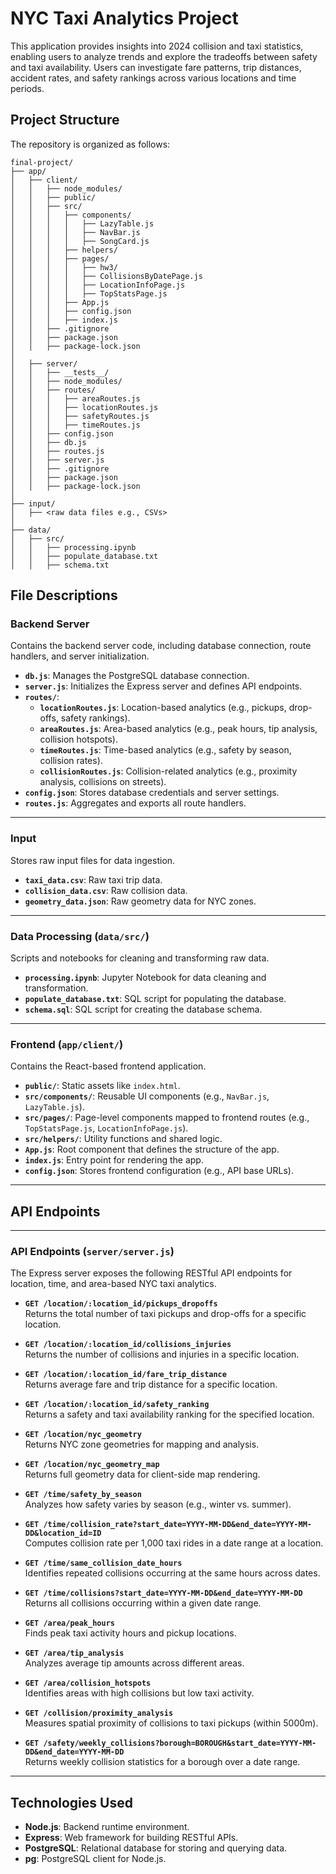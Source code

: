 # NYC Taxi Analytics Project

This application provides insights into 2024 collision and taxi statistics, enabling users to analyze trends and explore the tradeoffs between safety and taxi availability. Users can investigate fare patterns, trip distances, accident rates, and safety rankings across various locations and time periods.

## Project Structure

The repository is organized as follows:

```
final-project/
├── app/
│   ├── client/
│   │   ├── node_modules/
│   │   ├── public/
│   │   ├── src/
│   │   │   ├── components/
│   │   │   │   ├── LazyTable.js
│   │   │   │   ├── NavBar.js
│   │   │   │   ├── SongCard.js
│   │   │   ├── helpers/
│   │   │   ├── pages/
│   │   │   │   ├── hw3/
│   │   │   │   ├── CollisionsByDatePage.js
│   │   │   │   ├── LocationInfoPage.js
│   │   │   │   ├── TopStatsPage.js
│   │   │   ├── App.js
│   │   │   ├── config.json
│   │   │   ├── index.js
│   │   ├── .gitignore
│   │   ├── package.json
│   │   ├── package-lock.json
│
│   ├── server/
│   │   ├── __tests__/
│   │   ├── node_modules/
│   │   ├── routes/
│   │   │   ├── areaRoutes.js
│   │   │   ├── locationRoutes.js
│   │   │   ├── safetyRoutes.js
│   │   │   ├── timeRoutes.js
│   │   ├── config.json
│   │   ├── db.js
│   │   ├── routes.js
│   │   ├── server.js
│   │   ├── .gitignore
│   │   ├── package.json
│   │   ├── package-lock.json
│
├── input/
│   ├── <raw data files e.g., CSVs>
│
├── data/
│   ├── src/
│   │   ├── processing.ipynb
│   │   ├── populate_database.txt
│   │   ├── schema.txt
```

## File Descriptions

### Backend Server
Contains the backend server code, including database connection, route handlers, and server initialization.

- **`db.js`**: Manages the PostgreSQL database connection.
- **`server.js`**: Initializes the Express server and defines API endpoints.
- **`routes/`**:
  - **`locationRoutes.js`**: Location-based analytics (e.g., pickups, drop-offs, safety rankings).
  - **`areaRoutes.js`**: Area-based analytics (e.g., peak hours, tip analysis, collision hotspots).
  - **`timeRoutes.js`**: Time-based analytics (e.g., safety by season, collision rates).
  - **`collisionRoutes.js`**: Collision-related analytics (e.g., proximity analysis, collisions on streets).
- **`config.json`**: Stores database credentials and server settings.
- **`routes.js`**: Aggregates and exports all route handlers.

---

### Input
Stores raw input files for data ingestion.

- **`taxi_data.csv`**: Raw taxi trip data.
- **`collision_data.csv`**: Raw collision data.
- **`geometry_data.json`**: Raw geometry data for NYC zones.

---

### Data Processing (`data/src/`)
Scripts and notebooks for cleaning and transforming raw data.

- **`processing.ipynb`**: Jupyter Notebook for data cleaning and transformation.
- **`populate_database.txt`**: SQL script for populating the database.
- **`schema.sql`**: SQL script for creating the database schema.

---

### Frontend (`app/client/`)
Contains the React-based frontend application.

- **`public/`**: Static assets like `index.html`.
- **`src/components/`**: Reusable UI components (e.g., `NavBar.js`, `LazyTable.js`).
- **`src/pages/`**: Page-level components mapped to frontend routes (e.g., `TopStatsPage.js`, `LocationInfoPage.js`).
- **`src/helpers/`**: Utility functions and shared logic.
- **`App.js`**: Root component that defines the structure of the app.
- **`index.js`**: Entry point for rendering the app.
- **`config.json`**: Stores frontend configuration (e.g., API base URLs).

---



## API Endpoints

---

### API Endpoints (`server/server.js`)
The Express server exposes the following RESTful API endpoints for location, time, and area-based NYC taxi analytics.

- **`GET /location/:location_id/pickups_dropoffs`**  
  Returns the total number of taxi pickups and drop-offs for a specific location.

- **`GET /location/:location_id/collisions_injuries`**  
  Returns the number of collisions and injuries in a specific location.

- **`GET /location/:location_id/fare_trip_distance`**  
  Returns average fare and trip distance for a specific location.

- **`GET /location/:location_id/safety_ranking`**  
  Returns a safety and taxi availability ranking for the specified location.

- **`GET /location/nyc_geometry`**  
  Returns NYC zone geometries for mapping and analysis.

- **`GET /location/nyc_geometry_map`**  
  Returns full geometry data for client-side map rendering.


- **`GET /time/safety_by_season`**  
  Analyzes how safety varies by season (e.g., winter vs. summer).

- **`GET /time/collision_rate?start_date=YYYY-MM-DD&end_date=YYYY-MM-DD&location_id=ID`**  
  Computes collision rate per 1,000 taxi rides in a date range at a location.

- **`GET /time/same_collision_date_hours`**  
  Identifies repeated collisions occurring at the same hours across dates.

- **`GET /time/collisions?start_date=YYYY-MM-DD&end_date=YYYY-MM-DD`**  
  Returns all collisions occurring within a given date range.

- **`GET /area/peak_hours`**  
  Finds peak taxi activity hours and pickup locations.

- **`GET /area/tip_analysis`**  
  Analyzes average tip amounts across different areas.

- **`GET /area/collision_hotspots`**  
  Identifies areas with high collisions but low taxi activity.

- **`GET /collision/proximity_analysis`**  
  Measures spatial proximity of collisions to taxi pickups (within 5000m).

- **`GET /safety/weekly_collisions?borough=BOROUGH&start_date=YYYY-MM-DD&end_date=YYYY-MM-DD`**  
  Returns weekly collision statistics for a borough over a date range.

---



## Technologies Used
- **Node.js**: Backend runtime environment.
- **Express**: Web framework for building RESTful APIs.
- **PostgreSQL**: Relational database for storing and querying data.
- **pg**: PostgreSQL client for Node.js.
